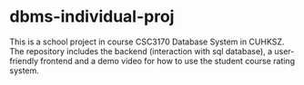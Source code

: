 # dbms-individual-proj
This is a school project in course CSC3170 Database System in CUHKSZ. The repository includes the backend (interaction with sql database), a user-friendly frontend and a demo video for how to use the student course rating system.
